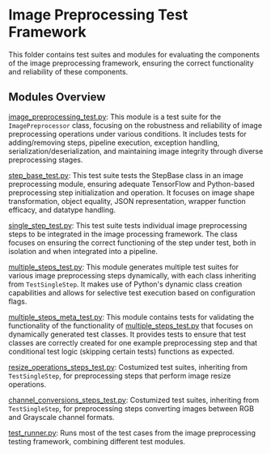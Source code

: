 # Image Preprocessing Test Framework
This folder contains test suites and modules for evaluating the components of the image preprocessing framework, ensuring the correct functionality and reliability of these components.

## Modules Overview

[image_preprocessing_test.py](image_preprocessing_test.py): This module is a test suite for the `ImagePreprocessor` class, focusing on the robustness and reliability of image preprocessing operations under various conditions. It includes tests for adding/removing steps, pipeline execution, exception handling, serialization/deserialization, and maintaining image integrity through diverse preprocessing stages.

[step_base_test.py](./step_base_test.py): This test suite tests the StepBase class in an image preprocessing module, ensuring adequate TensorFlow and Python-based preprocessing step initialization and operation. It focuses on image shape transformation, object equality, JSON representation, wrapper function efficacy, and datatype handling.

[single_step_test.py](./single_step_test.py): This test suite tests individual image preprocessing steps to be integrated in the image processing framework. The class focuses on ensuring the correct 
    functioning of the step under test, both in isolation and when integrated into a pipeline. 

[multiple_steps_test.py](./multiple_steps_test.py): This module generates multiple test suites for various image preprocessing steps dynamically, with each class inheriting from `TestSingleStep`. It makes use of Python's dynamic class creation capabilities and allows for selective test execution based on configuration flags.

[multiple_steps_meta_test.py](./multiple_steps_meta_test.py): This module contains tests for validating the functionality of the functionality of [multiple_steps_test.py](./multiple_steps_test.py) that focuses on dynamically generated test classes. It provides tests to ensure that test classes are correctly created for one example preprocessing step and that conditional test logic (skipping certain tests) functions as expected.

[resize_operations_steps_test.py](./resize_operations_steps_test.py): Costumized test suites, inheriting from `TestSingleStep`, for preprocessing steps that perform image resize operations.

[channel_conversions_steps_test.py](./channel_conversions_steps_test.py): Costumized test suites, inheriting from `TestSingleStep`, for preprocessing steps converting images between RGB and Grayscale channel formats.

[test_runner.py](./test_runner.py): Runs most of the test cases from the image preprocessing testing framework, combining different test modules.
